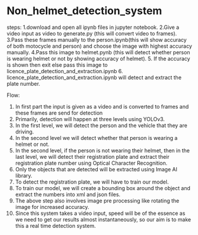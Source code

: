 # Non_helmet_detection_system

steps:
1.download and open all ipynb files in jupyter notebook.
2.Give a video input as video to generate.py (this will convert video to frames).
3.Pass these frames manually to the person.ipynb(this will show accuracy of both motocycle and person) and choose the image with highest accuracy manually.
4.Pass this image to helmet.pynb (this will detect whether person is wearing helmet or not by showing accuracy of helmet).
5. If the accuracy is shown then exit else pass this image to licence_plate_detection_and_extraction.ipynb
6. licence_plate_detection_and_extraction.ipynb will detect and extract the plate number.












Flow:
1.  In first part the input is given as a video and is converted to frames and these frames are send for detection  
2.	Primarily, detection will happen at three levels using YOLOv3.
3.	In the first level, we will detect the person and the vehicle that they are driving.
4.	In the second level we will detect whether that person is wearing a helmet or not.
5.	In the second level, if the person is not wearing their helmet, then in the last level, we will detect their registration plate and extract their registration plate number using Optical Character Recognition.
6.	Only the objects that are detected will be extracted using Image AI library.
7.	To detect the registration plate, we will have to train our model.
8.	To train our model, we will create a bounding box around the object and extract the numbers into xml and json files.
9.	The above step also involves image pre processing like rotating the image for increased accuracy.
10.	Since this system takes a video input, speed will be of the essence as we need to get our results almost instantaneously, so our aim is to make this a real time detection system.
